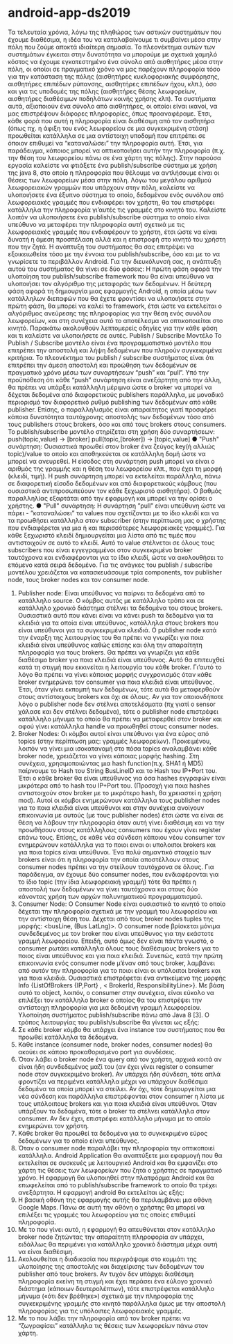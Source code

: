 # android-app-ds2019

Τα τελευταία χρόνια, λόγω της πληθώρας των αστικών συστημάτων που έχουμε
διαθέσιμα, η ιδέα του να καταλαβαίνουμε τι συμβαίνει μέσα στην πόλη που ζούμε
αποκτά ιδιαίτερη σημασία. Το πλεονέκτημα αυτών των συστημάτων έγκειται στην
δυνατότητα να μπορούμε με σχετικά χαμηλό κόστος να έχουμε εγκατεστημένο ένα
σύνολο από αισθητήρες μέσα στην πόλη, οι οποίοι σε πραγματικό χρόνο να μας
παρέχουν πληροφορία τόσο για την κατάσταση της πόλης (αισθητήρες
κυκλοφοριακής συμφόρησης, αισθητήρες επιπέδων ρύπανσης, αισθητήρες
επιπέδων ήχου, κλπ.), όσο και για τις υποδομές της πόλης (αισθητήρες θέσης
λεωφορείων, αισθητήρες διαθέσιμων ποδηλάτων κοινής χρήσης κλπ).
Τα συστήματα αυτά, αξιοποιούν ένα σύνολο από αισθητήρες, οι οποίοι είναι ικανοί,
να μας επιστρέψουν διάφορες πληροφορίες, όπως προαναφέραμε. Έτσι, κάθε φορά
που αυτή η πληροφορία είναι διαθέσιμη από τον αισθητήρα (όπως πχ. η άφιξη του
ενός λεωφορείου σε μια συγκεκριμένη στάση) προωθείται κατάλληλα σε μια
αντίστοιχη υποδομή που επιτρέπει σε όποιον επιθυμεί να “καταναλώσει” την
πληροφορία αυτή. Έτσι, για παράδειγμα, κάποιος μπορεί να οπτικοποιήσει αυτήν
την πληροφορία (π.χ. την θέση του λεωφορείου πάνω σε ένα χάρτη της πόλης).
Στην παρούσα εργασία καλείστε να φτιάξετε ένα publish/subscribe σύστημα με
χρήση της java 8, στο οποίο η πληροφορία που θέλουμε να αντλήσουμε είναι οι
θέσεις των λεωφορείων μέσα στην πόλη. Λόγω του μεγάλου αριθμού λεωφορειακών
γραμμών που υπάρχουν στην πόλη, καλείστε να υλοποιήσετε ένα έξυπνο σύστημα
το οποίο, δεδομένου ενός συνόλου από λεωφορειακές γραμμές που ενδιαφέρει τον
χρήστη, θα του επιστρέφει κατάλληλα την πληροφορία γι’αυτές τις γραμμές στο
κινητό του. Καλείστε λοιπόν να υλοποιήσετε ένα publish/subscribe σύστημα το οποίο
είναι υπεύθυνο να μεταφέρει την πληροφορία αυτή σχετικά με τις λεωφορειακές
γραμμές που ενδιαφέρουν το χρήστη, έτσι ώστε να είναι δυνατή η άμεση
προσπέλαση αλλά και η επιστροφή στο κινητό του χρήστη που την ζητά.
Η ανάπτυξη του συστήματος θα σας επιτρέψει να εξοικειωθείτε τόσο με την έννοια
του publish/subscribe, όσο και με το να γνωρίσετε το περιβάλλον Android. Για την
διευκόλυνσή σας, η ανάπτυξη αυτού του συστήματος θα γίνει σε δύο φάσεις: Η
πρώτη φάση αφορά την υλοποίηση του publish/subscribe framework που θα
είναι υπεύθυνο να υλοποιήσει τον αλγόριθμο της μεταφοράς των δεδομένων.
Η δεύτερη φάση αφορά τη δημιουργία μιας εφαρμογής Android, η οποία μέσω
των κατάλληλων διεπαφών που θα έχετε φροντίσει να υλοποιήσετε στην
πρώτη φάση, θα μπορεί να καλεί το framework, έτσι ώστε να εκτελείται ο
αλγόριθμος ανεύρεσης της πληροφορίας για την θέση ενός συνόλου
λεωφορείων, και στη συνέχεια αυτό το αποτέλεσμα να οπτικοποιείται στο
κινητό. Παρακάτω ακολουθούν λεπτομερείς οδηγίες για την κάθε φάση και τι
καλείστε να υλοποιήσετε σε αυτές.
Publish / Subscribe Μοντέλο
Το Publish / Subscribe μοντέλο είναι ένα προγραμματιστικό μοντέλο που επιτρέπει
την αποστολή και λήψη δεδομένων που πληρούν συγκεκριμένα κριτήρια. Το
πλεονέκτημα του publish / subscribe συστήματος είναι ότι επιτρέπει την άμεση
αποστολή και προώθηση των δεδομένων σε πραγματικό χρόνο μέσω των
συναρτήσεων “push” και “pull”. Υπό την προϋπόθεση ότι κάθε “push” συνάρτηση
είναι ανεξάρτητη από την άλλη, θα πρέπει να υπάρξει κατάλληλη μέριμνα ώστε ο
broker να μπορεί να δέχεται δεδομένα από διαφορετικούς publishers παράλληλα,
με μοναδικό περιορισμό τον διαφορετικό ρυθμό publishing των δεδομένων από κάθε
publisher. Επίσης, ο παραλληλισμός είναι απαραίτητος γιατί προσφέρει κάποια
δυνατότητα ταυτόχρονης αποστολής των δεδομένων τόσο από τους publishers
στους brokers, όσο και από τους brokers στους consumers. Το publish/subscribe
μοντέλο στηρίζεται στη χρήση δύο συναρτήσεων:
push(topic,value) -> [broker]
pull(topic,[broker]) -> [topic,value]
● "Push" συνάρτηση: Ουσιαστικά προωθεί στον broker ένα ζεύγος key(ή αλλιώς
topic)/value το οποίο και αποθηκεύεται σε κατάλληλη δομή ώστε να μπορεί να
ανευρεθεί. Η είσοδος στη συνάρτηση push μπορεί να είναι ο αριθμός της
γραμμής και η θέση του λεωφορείου κλπ., που έχει τη μορφή (κλειδί, τιμή). Η
push συνάρτηση μπορεί να εκτελείται παράλληλα, πάνω σε διαφορετική είσοδο
δεδομένων και από διαφορετικούς κόμβους (που ουσιαστικά αντιπροσωπεύουν
τον κάθε ξεχωριστό αισθητήρα). Ο βαθμός παραλληλίας εξαρτάται από την
εφαρμογή και μπορεί να την ορίσει ο χρήστης.
● "Pull" συνάρτηση: Η συνάρτηση ”pull” είναι υπεύθυνη ώστε να πάρει -
”καταναλώσει” τα values που σχετίζονται με το ίδιο κλειδί και να τα προωθήσει
κατάλληλα στον subscriber (στην περίπτωση μας ο χρήστης που ενδιαφέρεται για
μια ή και περισσότερες λεωφορειακές γραμμές). Για κάθε ξεχωριστό κλειδί
δημιουργείται μια λίστα από τις τιμές που αντιστοιχούν σε αυτό το κλειδί. Αυτό το
value στέλνεται σε όλους τους subscribers που είναι εγγεγραμμένοι στον
συγκεκριμένο broker ταυτόχρονα και ενδιαφέρονται για το ίδιο κλειδί, ώστε να
ακολουθήσει το επόμενο κατά σειρά δεδομένο.
Για τις ανάγκες του publish / subscribe μοντέλου χρειάζεται να κατασκευάσουμε τρία
components, τον publisher node, τους broker nodes και τον consumer node.
1. Publisher node: Eίναι υπεύθυνος να παίρνει τα δεδομένα από το κατάλληλο
source. Ο κόμβος αυτός με κατάλληλο τρόπο και σε κατάλληλο χρονικό
διάστημα στέλνει τα δεδομένα του στους brokers. Ουσιαστικά αυτό που κάνει
είναι να κάνει push τα δεδομένα για τα κλειδιά για τα οποία είναι υπεύθυνος,
κατάλληλα στους brokers που είναι υπεύθυνοι για τα συγκεκριμένα κλειδιά. O
publisher node κατά την έναρξη της λειτουργίας του θα πρέπει να γνωρίζει για
ποια κλειδιά είναι υπεύθυνος καθώς επίσης και όλη την απαραίτητη
πληροφορία για τους brokers. Θα πρέπει να γνωρίζει για κάθε διαθέσιμο
broker για ποια κλειδιά είναι υπεύθυνος. Αυτό θα επιτευχθεί κατά τη στιγμή
που εκκινείται η λειτουργία του κάθε broker. Γι’αυτό το λόγο θα πρέπει να γίνει
κάποιας μορφής συγχρονισμός όταν κάθε broker ενημερώνει τον consumer
για ποια κλειδιά είναι υπεύθυνος. Έτσι, όταν γίνει εκπομπή των δεδομένων,
τότε αυτά θα μεταφερθούν στους αντίστοιχους brokers και όχι σε όλους. Αν
για τον οποιονδήποτε λόγο ο publisher node δεν στέλνει αποτελέσματα (πχ
γιατί ο sensor χάλασε και δεν στέλνει δεδομένα), τότε ο publisher node
επιστρέφει κατάλληλο μήνυμα το οποίο θα πρέπει να μεταφερθεί στον broker
και αφού γίνει κατάλληλα handle να προωθηθεί στους consumer nodes.
2. Broker Nodes: Οι κόμβοι αυτοί είναι υπεύθυνοι για ένα εύρος από topics
(στην περίπτωση μας: γραμμές λεωφορείων). Προκειμένου, λοιπόν να γίνει
μια ισοκατανομή στο πόσα topics αναλαμβάνει κάθε broker node, χρειάζεται
να γίνει κάποιας μορφής hashing. Στη συνέχεια, χρησιμοποιώντας μια hash
function(π.χ. SHA1 ή MD5) παίρνουμε το Hash του String BusLineID και το
Hash του IP+Port του. Έτσι ο κάθε broker θα είναι υπεύθυνος για όσα hashes
εγγραφών είναι μικρότερα από το hash του IP+Port του. (Προσοχή για ποια
hashes αντιστοιχούν στον broker με το μικρότερο hash, θα χρειαστεί η χρήση
mod). Αυτοί οι κόμβοι ενημερώνουν κατάλληλα τους publisher nodes για το
ποια κλειδιά είναι υπεύθυνοι και στην συνέχεια ανοίγουν επικοινωνία με
αυτούς (με τους publisher nodes) έτσι ώστε να είναι σε θέση να λάβουν την
πληροφορία όταν αυτή γίνει διαθέσιμη και να την προωθήσουν στους
κατάλληλους consumers που έχουν γίνει register επάνω τους. Επίσης, σε
κάθε νέα σύνδεση κάποιου νέου consumer τον ενημερώνουν κατάλληλα για
το ποιοι ειναι οι υπολοιποι brokers και για ποια topics είναι υπεύθυνοι. Ένα
πολύ σημαντικό στοιχείο των brokers είναι ότι η πληροφορία την οποία
αποστέλλουν στους consumer nodes πρέπει να την στείλουν ταυτόχρονα σε
όλους. Για παράδειγμα, αν έχουμε δύο consumer nodes, που ενδιαφέρονται
για το ίδιο topic (την ίδια λεωφορειακή γραμμή) τότε θα πρέπει η αποστολή
των δεδομένων να γίνει ταυτόχρονα και στους δύο κάνοντας χρήση των
αρχών πολυνηματικού προγραμματισμού.
3. Consumer Node: Ο Consumer Node είναι ουσιαστικά το κινητό το οποίο
δέχεται την πληροφορία σχετικά με την γραμμή του λεωφορείου και την
αντίστοιχη θέση του. Δέχεται από τους broker nodes tuples της μορφής:
<busLine, (Bus LatLng)>. Ο consumer node βρίσκεται μόνιμα συνδεδεμένος
με τον broker που είναι υπεύθυνος για την εκάστοτε γραμμή λεωφορείου.
Επειδή, αυτό όμως δεν είναι πάντα γνωστό, ο consumer ρωτάει κατάλληλα
όλους τους διαθέσιμους brokers για το ποιος είναι υπεύθυνος και για ποια
κλειδιά. Συνεπώς, κατά την πρώτη επικοινωνία ενός consumer node μ’έναν
από τους broker, λαμβάνει από αυτόν την πληροφορία για το ποιοι είναι οι
υπόλοιποι brokers και για ποια κλειδιά. Ουσιαστικά επιστρέφεται ένα
αντικείμενο της μορφής Info {ListOfBrokers {IP,Port} , < BrokerId,
ResponsibilityLine>}. Με βάση αυτό το object, λοιπόν, ο consumer στην
συνέχεια, είναι εύκολο να επιλέξει τον κατάλληλο broker ο οποίος θα του
επιστρέψει την αντίστοιχη πληροφορία για μια δεδομένη γραμμή λεωφορείου.
Υλοποίηση συστήματος publish/subscribe πάνω από Java 8 [3]. Ο τρόπος
λειτουργίας του publish/subscribe θα γίνεται ως εξής:
1. Σε κάθε broker κόμβο θα υπάρχει ένα instance του συστήματος που θα
προωθεί κατάλληλα τα δεδομένα.
2. Κάθε instance (consumer node, broker nodes, consumer nodes) θα ακούει σε
κάποιο προκαθορισμένο port για συνδέσεις.
3. Όταν λάβει o broker node ένα query από τον χρήστη, αρχικά κοιτά αν είναι
ήδη συνδεδεμένος μαζί του (αν έχει γίνει register ο consumer node στον
συγκεκριμένο broker). Αν υπάρχει ήδη σύνδεση, τότε απλά φροντίζει να
περιμένει κατάλληλα μέχρι να υπάρχουν διαθέσιμα δεδομένα τα οποία μπορεί
να στείλει. Αν όχι, τότε δημιουργείται μια νέα σύνδεση και παράλληλα
επιστρέφονται στον consumer η λίστα με τους υπόλοιπους brokers και για
ποια κλειδιά είναι υπεύθυνοι. Όταν υπάρξουν τα δεδομένα, τότε ο broker τα
στέλνει κατάλληλα στον consumer. Αν δεν έχει, επιστρέφει κατάλληλο μήνυμα
με το οποίο ενημερώνει τον χρήστη.
4. Κάθε broker θα προωθεί τα δεδομένα για το συγκεκριμένο εύρος δεδομένων
για το οποίο είναι υπεύθυνος.
5. Όταν ο consumer node παραλάβει την πληροφορία την οπτικοποιεί
κατάλληλα.
Android Application
Θα αναπτύξετε μια εφαρμογή που θα εκτελείται σε συσκευές με λειτουργικό
Android και θα εμφανίζει στο χάρτη τις θέσεις των λεωφορείων που ζητά ο
χρήστης σε πραγματικό χρόνο. Η εφαρμογή θα υλοποιηθεί στην πλατφόρμα
Android και θα επωφελείται από το publish/subscribe framework το οποίο θα
τρέχει ανεξάρτητα. Η εφαρμογή android θα εκτελείται ώς εξής:
1. Η βασική οθόνη της εφαρμογής αυτής θα περιλαμβάνει μια οθόνη Google
Maps. Πάνω σε αυτή την οθόνη ο χρήστης θα μπορεί να επιλέξει τις γραμμές
του λεωφορείου για τις οποίες επιθυμεί πληροφορία.
2. Με το που γίνει αυτό, η εφαρμογή θα απευθύνεται στον κατάλληλο broker
node ζητώντας την απαραίτητη πληροφορία αν υπάρχει, ειδάλλως θα
περιμένει για κατάλληλο χρονικό διάστημα μέχρι αυτή να είναι διαθέσιμη.
3. Ακολουθείται η διαδικασία που περιγράψαμε στο κομμάτι της υλοποίησης της
αποστολής και διαχείρισης των δεδομένων του publisher από τους brokers.
Αν τυχόν δεν υπάρχει διαθέσιμη πληροφορία εκείνη τη στιγμή και έχει περάσει
ένα εύλογο χρονικό διάστημα (κάποιων δευτερολέπτων), τότε επιστρέφεται
κατάλληλο μήνυμα («ότι δεν βρέθηκε») σχετικά με την πληροφορία της
συγκεκριμένης γραμμής στο κινητό παράλληλα όμως με την αποστολή
πληροφορίας για τις υπόλοιπες λεωφορειακές γραμμές.
4. Με το που λάβει την πληροφορία από τον broker πρέπει να “ζωγραφίσει”
κατάλληλα τις θέσεις των λεωφορείων πάνω στον χάρτη.
